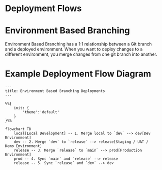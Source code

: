 # Deployment Flows

# Environment Based Branching
Environment Based Branching has a 1:1 relationship between a Git branch and a deployed environment. When you want to deploy changes to a different environment, you merge changes from one git branch into another.

# Example Deployment Flow Diagram
```mermaid
---
title: Environment Based Branching Deployments
---

%%{
    init: {
        'theme':'default'
    }
}%%

flowchart TD
    local[Local Development] -- 1. Merge local to `dev` --> dev[Dev Environment]
    dev -- 2. Merge `dev` to `release` --> release[Staging / UAT / Demo Environment]
    release -- 3. Merge `release` to `main` --> prod[Production Environment]
    prod -- 4. Sync `main` and `release` --> release
    release -- 5. Sync `release` and `dev` --> dev
```
